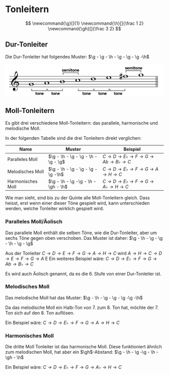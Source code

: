 # Tonleitern

$$
\newcommand{\g}[]{1}
\newcommand{\h}[]{\frac 1 2}
\newcommand{\gh}[]{\frac 3 2}
$$



## Dur-Tonleiter

Die Dur-Tonleiter hat folgendes Muster: $\g - \g - \h - \g - \g - \g -\h$

![image-20220430215438046](res/image-20220430215438046.png)

## Moll-Tonleitern

Es gibt drei verschiedene Moll-Tonleitern: das parallele,  harmonische und melodische Moll.

In der folgenden Tabelle sind die drei Tonleitern direkt verglichen:

| Name              | Muster                             | Beispiel                                                 |
| ----------------- | ---------------------------------- | -------------------------------------------------------- |
| Paralleles Moll   | $\g - \h - \g - \g - \h - \g - \g$ | $C \to D \to E\flat \to F \to G \to Ab \to B\flat \to C$ |
| Melodisches Moll  | $\g - \h - \g - \g - \g -\g -\h$   | $C \to D \to E\flat \to F \to G \to A \to H \to C$       |
| Harmonisches Moll | $\g - \h - \g -\g - \h - \gh - \h$ | $C \to D \to E\flat \to F \to G \to A\flat \to H \to C$  |

Wie man sieht, sind bis zu der Quinte alle Moll-Tonleitern gleich. Dass heisst, erst wenn einer dieser Töne gespielt wird, kann unterschieden werden, welche Tonleiter wirklich gespielt wird.

### Paralleles Moll/Äolisch

Das parallele Moll enthält die selben Töne, wie die Dur-Tonleiter, aber um sechs Töne gegen oben verschoben. Das Muster ist daher: $\g - \h - \g - \g - \h - \g - \g$

Aus der Tonleiter $C \to D \to E \to F\to G \to A \to H \to C$ wird $A \to H \to C \to D \to E\to F \to G \to A$ E
Ein weiteres Beispiel wäre: $C \to D \to E\flat \to F \to G \to Ab \to B\flat \to C$

Es wird auch Äolisch genannt, da es die 6. Stufe von einer Dur-Tonleiter ist.

### Melodisches Moll

Das melodische Moll hat das Muster: $\g - \h - \g - \g - \g -\g -\h$

Da das melodische Moll ein Halb-Ton von 7. zum 8. Ton hat, möchte der 7. Ton sich auf den 8. Ton auflösen. 

Ein Beispiel wäre: $C \to D \to E\flat \to F \to G \to A \to H \to C$

### Harmonisches Moll

Die dritte Moll Tonleiter ist das harmonische Moll. Diese funktioniert ähnlich zum melodischen Moll, hat aber ein $\gh$-Abstand: $\g - \h - \g -\g - \h - \gh - \h$

Ein Beispiel wäre: $C \to D \to E\flat \to F \to G \to A\flat \to H \to C$